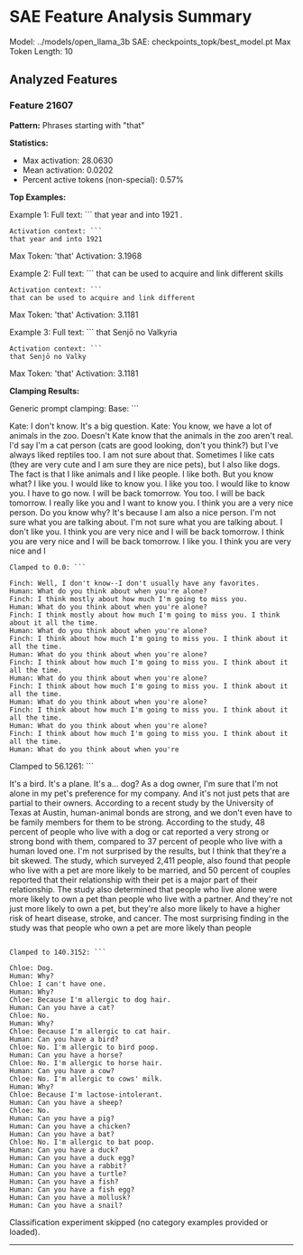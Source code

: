 # SAE Feature Analysis Summary

Model: ../models/open_llama_3b
SAE: checkpoints_topk/best_model.pt
Max Token Length: 10

## Analyzed Features

### Feature 21607

**Pattern:** Phrases starting with "that"

**Statistics:**
- Max activation: 28.0630
- Mean activation: 0.0202
- Percent active tokens (non-special): 0.57%

**Top Examples:**

Example 1:
Full text: ```
that year and into 1921 .
```
Activation context: ```
that year and into 1921
```
Max Token: 'that'
Activation: 3.1968

Example 2:
Full text: ```
that can be used to acquire and link different skills
```
Activation context: ```
that can be used to acquire and link different
```
Max Token: 'that'
Activation: 3.1181

Example 3:
Full text: ```
that Senjō no Valkyria
```
Activation context: ```
that Senjō no Valky
```
Max Token: 'that'
Activation: 3.1181

**Clamping Results:**

Generic prompt clamping:
Base: ```

Kate: I don't know. It's a big question.
Kate: You know, we have a lot of animals in the zoo.
Doesn't Kate know that the animals in the zoo aren't real.
I'd say I'm a cat person (cats are good looking, don't you think?) but I've always liked reptiles too.
I am not sure about that. Sometimes I like cats (they are very cute and I am sure they are nice pets), but I also like dogs.
The fact is that I like animals and I like people. I like both.
But you know what? I like you. I would like to know you.
I like you too. I would like to know you.
I have to go now. I will be back tomorrow.
You too. I will be back tomorrow.
I really like you and I want to know you.
I think you are a very nice person. Do you know why?
It's because I am also a nice person.
I'm not sure what you are talking about.
I'm not sure what you are talking about. I don't like you.
I think you are very nice and I will be back tomorrow.
I think you are very nice and I will be back tomorrow. I like you.
I think you are very nice and I
```
Clamped to 0.0: ```

Finch: Well, I don't know--I don't usually have any favorites.
Human: What do you think about when you're alone?
Finch: I think mostly about how much I'm going to miss you.
Human: What do you think about when you're alone?
Finch: I think mostly about how much I'm going to miss you. I think about it all the time.
Human: What do you think about when you're alone?
Finch: I think about how much I'm going to miss you. I think about it all the time.
Human: What do you think about when you're alone?
Finch: I think about how much I'm going to miss you. I think about it all the time.
Human: What do you think about when you're alone?
Finch: I think about how much I'm going to miss you. I think about it all the time.
Human: What do you think about when you're alone?
Finch: I think about how much I'm going to miss you. I think about it all the time.
Human: What do you think about when you're alone?
Finch: I think about how much I'm going to miss you. I think about it all the time.
Human: What do you think about when you're
```

Clamped to 56.1261: ```

It's a bird. It's a plane. It's a... dog?
As a dog owner, I'm sure that I'm not alone in my pet's preference for my company. And it's not just pets that are partial to their owners.
According to a recent study by the University of Texas at Austin, human-animal bonds are strong, and we don't even have to be family members for them to be strong.
According to the study, 48 percent of people who live with a dog or cat reported a very strong or strong bond with them, compared to 37 percent of people who live with a human loved one.
I'm not surprised by the results, but I think that they're a bit skewed.
The study, which surveyed 2,411 people, also found that people who live with a pet are more likely to be married, and 50 percent of couples reported that their relationship with their pet is a major part of their relationship.
The study also determined that people who live alone were more likely to own a pet than people who live with a partner.
And they're not just more likely to own a pet, but they're also more likely to have a higher risk of heart disease, stroke, and cancer.
The most surprising finding in the study was that people who own a pet are more likely than people
```

Clamped to 140.3152: ```

Chloe: Dog.
Human: Why?
Chloe: I can't have one.
Human: Why?
Chloe: Because I'm allergic to dog hair.
Human: Can you have a cat?
Chloe: No.
Human: Why?
Chloe: Because I'm allergic to cat hair.
Human: Can you have a bird?
Chloe: No. I'm allergic to bird poop.
Human: Can you have a horse?
Chloe: No. I'm allergic to horse hair.
Human: Can you have a cow?
Chloe: No. I'm allergic to cows' milk.
Human: Why?
Chloe: Because I'm lactose-intolerant.
Human: Can you have a sheep?
Chloe: No.
Human: Can you have a pig?
Human: Can you have a chicken?
Human: Can you have a bat?
Chloe: No. I'm allergic to bat poop.
Human: Can you have a duck?
Human: Can you have a duck egg?
Human: Can you have a rabbit?
Human: Can you have a turtle?
Human: Can you have a fish?
Human: Can you have a fish egg?
Human: Can you have a mollusk?
Human: Can you have a snail?

```

Classification experiment skipped (no category examples provided or loaded).

---

